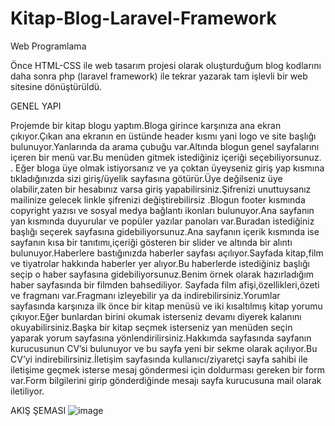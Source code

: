 # Kitap-Blog-Laravel-Framework
Web Programlama

Önce HTML-CSS ile web tasarım projesi olarak oluşturduğum blog kodlarını daha sonra php (laravel framework) ile tekrar yazarak tam işlevli bir web sitesine dönüştürüldü.


GENEL YAPI


Projemde bir kitap blogu yaptım.Bloga girince karşınıza ana ekran çıkıyor.Çıkan ana ekranın en üstünde header kısmı yani logo ve site başlığı bulunuyor.Yanlarında da arama çubuğu var.Altında blogun genel sayfalarını içeren bir menü var.Bu menüden gitmek istediğiniz içeriği seçebiliyorsunuz. . Eğer bloga üye olmak istiyorsanız ve ya çoktan üyeyseniz giriş yap kısmına tıkladığınızda sizi giriş/üyelik sayfasına götürür.Üye değilseniz üye olabilir,zaten bir hesabınız varsa giriş yapabilirsiniz.Şifrenizi unuttuysanız mailinize gelecek linkle şifrenizi değiştirebilirsiz .Blogun footer kısmında copyright yazısı ve sosyal medya bağlantı ikonları bulunuyor.Ana sayfanın yan kısmında duyurular ve popüler yazılar panoları var.Buradan istediğiniz başlığı seçerek sayfasına gidebiliyorsunuz.Ana sayfanın içerik kısmında ise sayfanın kısa bir tanıtımı,içeriği gösteren bir slider ve altında bir alıntı bulunuyor.Haberlere bastığınızda haberler sayfası açılıyor.Sayfada kitap,film ve tiyatrolar hakkında haberler yer alıyor.Bu haberlerde istediğiniz başlığı seçip o haber sayfasına gidebiliyorsunuz.Benim örnek olarak hazırladığım haber sayfasında bir filmden bahsediliyor. Sayfada film afişi,özellikleri,özeti ve fragmanı var.Fragmanı izleyebilir ya da  indirebilirsiniz.Yorumlar sayfasında karşınıza ilk önce bir kitap menüsü ve iki kısaltılmış kitap yorumu çıkıyor.Eğer bunlardan birini okumak isterseniz devamı diyerek kalanını okuyabilirsiniz.Başka bir kitap seçmek isterseniz yan menüden seçin yaparak yorum sayfasına yönlendirilirsiniz.Hakkımda sayfasında sayfanın kurucusunun CV’si bulunuyor ve bu sayfa yeni bir sekme olarak açılıyor.Bu CV’yi indirebilirsiniz.İletişim sayfasında kullanıcı/ziyaretçi sayfa sahibi ile iletişime geçmek isterse mesaj göndermesi için doldurması gereken bir form var.Form bilgilerini girip gönderdiğinde mesajı sayfa kurucusuna mail olarak iletiliyor. 

AKIŞ ŞEMASI 
![image](https://user-images.githubusercontent.com/49057258/151415497-2e756178-b163-4493-943e-d844b68df0f7.png)

